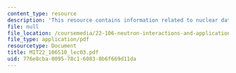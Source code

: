 ```yaml
---
content_type: resource
description: 'This resource contains information related to nuclear data. '
file: null
file_location: /coursemedia/22-106-neutron-interactions-and-applications-spring-2010/776e8cba009578c160830b6f669d11da_MIT22_106S10_lec03.pdf
file_type: application/pdf
resourcetype: Document
title: MIT22_106S10_lec03.pdf
uid: 776e8cba-0095-78c1-6083-0b6f669d11da
---
```


